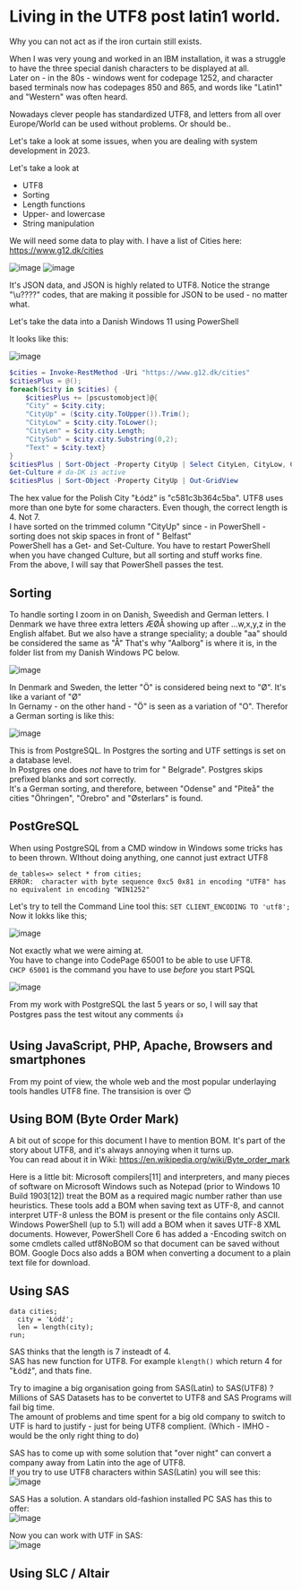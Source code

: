 # Living in the UTF8 post latin1 world.
Why you can not act as if the iron curtain still exists.

When I was very young and worked in an IBM installation, it was a struggle to have the three special danish characters to be displayed at all.  
Later on - in the 80s - windows went for codepage 1252, and character based terminals now has codepages 850 and 865, and words like "Latin1" and "Western" was often heard.

Nowadays clever people has standardized UTF8, and letters from all over Europe/World can be used without problems. Or should be..

Let's take a look at some issues, when you are dealing with system development in 2023.

Let's take a look at
- UTF8
- Sorting
- Length functions
- Upper- and lowercase
- String manipulation

We will need some data to play with. I have a list of Cities here: https://www.g12.dk/cities

![image](https://github.com/ThorkilG12/Living-in-the-UTF8-post-latin1-world/assets/12120277/6556f4c9-7640-4ffc-915a-98fbe1f118b8)
![image](https://github.com/ThorkilG12/Living-in-the-UTF8-post-latin1-world/assets/12120277/ec7528a5-e55d-4445-b865-5b10ee57c261)

It's JSON data, and JSON is highly related to UTF8. Notice the strange "\u????" codes, that are making it possible for JSON to be used - no matter what.

Let's take the data into a Danish Windows 11 using PowerShell

It looks like this:

![image](https://github.com/ThorkilG12/Living-in-the-UTF8-post-latin1-world/assets/12120277/58ef45fc-1299-4a8c-93db-4925e2ee2590)

``` PowerShell
$cities = Invoke-RestMethod -Uri "https://www.g12.dk/cities"
$citiesPlus = @();
foreach($city in $cities) {
    $citiesPlus += [pscustomobject]@{
    "City" = $city.city; 
    "CityUp" = ($city.city.ToUpper()).Trim(); 
    "CityLow" = $city.city.ToLower(); 
    "CityLen" = $city.city.Length; 
    "CitySub" = $city.city.Substring(0,2); 
    "Text" = $city.text}
}
$citiesPlus | Sort-Object -Property CityUp | Select CityLen, CityLow, CityUp, CitySub
Get-Culture # da-DK is active
$citiesPlus | Sort-Object -Property CityUp | Out-GridView
``` 
The hex value for the Polish City "Łódź" is "c581c3b364c5ba". UTF8 uses more than one byte for some characters. Even though, the correct length is 4. Not 7.  
I have sorted on the trimmed column "CityUp" since - in PowerShell - sorting does not skip spaces in front of " Belfast"  
PowerShell has a Get- and Set-Culture. You have to restart PowerShell when you have changed Culture, but all sorting and stuff works fine.  
From the above, I will say that PowerShell passes the test.
## Sorting
To handle sorting I zoom in on Danish, Sweedish and German letters.
I Denmark we have three extra letters ÆØÅ showing up after ...w,x,y,z in the English alfabet. But we also have a strange speciality; a double "aa" should be considered the same as "Å"
That's why "Aalborg" is where it is, in the folder list from my Danish Windows PC below.

![image](https://github.com/ThorkilG12/Living-in-the-UTF8-post-latin1-world/assets/12120277/c8943469-58c0-461e-b196-b3720eb414de)

In Denmark and Sweden, the letter "Ö" is considered being next to "Ø". It's like a variant of "Ø"  
In Gernamy - on the other hand - "Ö" is seen as a variation of "O". Therefor a German sorting is like this:

![image](https://github.com/ThorkilG12/Living-in-the-UTF8-post-latin1-world/assets/12120277/97b23935-a5df-472b-b38e-ab6fa13ce3e9)

This is from PostgreSQL. In Postgres the sorting and UTF settings is set on a database level.  
In Postgres one does *not* have to trim for " Belgrade". Postgres skips prefixed blanks and sort correctly.  
It's a German sorting, and therefore, between "Odense" and "Piteå" the cities "Öhringen", "Örebro" and "Østerlars" is found.

## PostGreSQL
When using PostgreSQL from a CMD window in Windows some tricks has to been thrown.
WIthout doing anything, one cannot just extract UTF8
``` CMD
de_tables=> select * from cities;
ERROR:  character with byte sequence 0xc5 0x81 in encoding "UTF8" has no equivalent in encoding "WIN1252"
```
Let's try to tell the Command Line tool this: `SET CLIENT_ENCODING TO 'utf8';`
Now it lokks like this;

![image](https://github.com/ThorkilG12/Living-in-the-UTF8-post-latin1-world/assets/12120277/236074f7-d9b9-4b15-9cfb-669623186946)

Not exactly what we were aiming at.  
You have to change into CodePage 65001 to be able to use UFT8.  
`CHCP 65001` is the command you have to use *before* you start PSQL

![image](https://github.com/ThorkilG12/Living-in-the-UTF8-post-latin1-world/assets/12120277/347dee85-efa1-44f3-ab17-75bb21051d04)

From my work with PostgreSQL the last 5 years or so, I will say that Postgres pass the test witout any comments 👍

## Using JavaScript, PHP, Apache, Browsers and smartphones
From my point of view, the whole web and the most popular underlaying tools handles UTF8 fine. The transision is over 😊

## Using BOM (Byte Order Mark)
A bit out of scope for this document I have to mention BOM. It's part of the story about UTF8, and it's always annoying when it turns up.  
You can read about it in Wiki: https://en.wikipedia.org/wiki/Byte_order_mark  

Here is a little bit:
   Microsoft compilers[11] and interpreters, and many pieces of software on Microsoft Windows such as Notepad (prior to Windows 10 Build 1903[12]) treat the BOM as a 
   required magic number rather than use heuristics. These tools add a BOM when saving text as UTF-8, and cannot interpret UTF-8 unless the BOM is present or the file 
   contains only ASCII. Windows PowerShell (up to 5.1) will add a BOM when it saves UTF-8 XML documents. However, PowerShell Core 6 has added a -Encoding switch on some 
   cmdlets called utf8NoBOM so that document can be saved without BOM. Google Docs also adds a BOM when converting a document to a plain text file for download. 

## Using SAS 
``` sas
data cities;
  city = 'Łódź';
  len = length(city);
run;
```
SAS thinks that the length is 7 insteadt of 4.  
SAS has new function for UTF8. For example `klength()` which return 4 for "Łódź", and thats fine.  

Try to imagine a big organisation going from SAS(Latin) to SAS(UTF8) ?  
Millions of SAS Datasets has to be convertet to UTF8 and SAS Programs will fail big time.  
The amount of problems and time spent for a big old company to switch to UTF is hard to justify - just for being UTF8 complient. (Which - IMHO - would be the only right thing to do)  

SAS has to come up with some solution that "over night" can convert a company away from Latin into the age of UTF8.  
If you try to use UTF8 characters within SAS(Latin) you will see this:  
![image](https://github.com/ThorkilG12/Living-in-the-UTF8-post-latin1-world/assets/12120277/84790cab-c7a0-4d0f-bafc-5f0fc54941e4)

SAS Has a solution. A standars old-fashion installed PC SAS has this to offer:  
![image](https://github.com/ThorkilG12/Living-in-the-UTF8-post-latin1-world/assets/12120277/e4cdf500-c0e8-449e-9447-cd24b5d86e3e)

Now you can work with UTF in SAS:  
![image](https://github.com/ThorkilG12/Living-in-the-UTF8-post-latin1-world/assets/12120277/2cdc419c-0dde-42d6-a4ce-0d0982ffddb9)

## Using SLC / Altair
